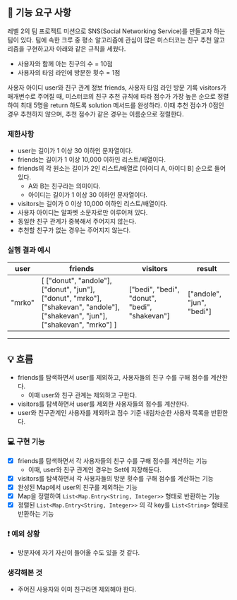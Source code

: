## 🚀 기능 요구 사항

레벨 2의 팀 프로젝트 미션으로 SNS(Social Networking Service)를 만들고자 하는 팀이 있다. 팀에 속한 크루 중 평소 알고리즘에 관심이 많은 미스터코는 친구 추천 알고리즘을 구현하고자 아래와 같은 규칙을 세웠다.

- 사용자와 함께 아는 친구의 수 = 10점 
- 사용자의 타임 라인에 방문한 횟수 = 1점

사용자 아이디 user와 친구 관계 정보 friends, 사용자 타임 라인 방문 기록 visitors가 매개변수로 주어질 때, 미스터코의 친구 추천 규칙에 따라 점수가 가장 높은 순으로 정렬하여 최대 5명을 return 하도록 solution 메서드를 완성하라. 이때 추천 점수가 0점인 경우 추천하지 않으며, 추천 점수가 같은 경우는 이름순으로 정렬한다.

### 제한사항

- user는 길이가 1 이상 30 이하인 문자열이다.
- friends는 길이가 1 이상 10,000 이하인 리스트/배열이다.
- friends의 각 원소는 길이가 2인 리스트/배열로 [아이디 A, 아이디 B] 순으로 들어있다.
  - A와 B는 친구라는 의미이다.
  - 아이디는 길이가 1 이상 30 이하인 문자열이다.
- visitors는 길이가 0 이상 10,000 이하인 리스트/배열이다.
- 사용자 아이디는 알파벳 소문자로만 이루어져 있다.
- 동일한 친구 관계가 중복해서 주어지지 않는다.
- 추천할 친구가 없는 경우는 주어지지 않는다.

### 실행 결과 예시

| user | friends | visitors | result |
| --- | --- | --- | --- |
| "mrko" | [ ["donut", "andole"], ["donut", "jun"], ["donut", "mrko"], ["shakevan", "andole"], ["shakevan", "jun"], ["shakevan", "mrko"] ] | ["bedi", "bedi", "donut", "bedi", "shakevan"] | ["andole", "jun", "bedi"] |

---

## 💡 흐름
- friends를 탐색하면서 user를 제외하고, 사용자들의 친구 수를 구해 점수를 계산한다.
  - 이때 user와 친구 관계는 제외하고 구한다.
- visitors를 탐색하면서 user를 제외한 사용자들의 점수를 계산한다.
- user와 친구관계인 사용자를 제외하고 점수 기준 내림차순한 사용자 목록을 반환한다.

### 💻 구현 기능

- [x] friends를 탐색하면서 각 사용자들의 친구 수를 구해 점수를 계산하는 기능
  - 이때, user와 친구 관계인 경우는 Set에 저장해둔다.
- [x] visitors를 탐색하면서 각 사용자들의 방문 횟수를 구해 점수를 계산하는 기능
- [x] 완성된 Map에서 user의 친구를 제외하는 기능
- [x] Map을 정렬하여 `List<Map.Entry<String, Integer>>` 형태로 반환하는 기능
- [x] 정렬된 `List<Map.Entry<String, Integer>>` 의 각 key를 `List<String>` 형태로 반환하는 기능

### ❗️ 예외 상황
- 방문자에 자기 자신이 들어올 수도 있을 것 같다.

### 생각해본 것
- 주어진 사용자와 이미 친구라면 제외해야 한다.